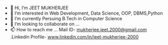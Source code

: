 - 👋 Hi, I’m JEET MUKHERJEE
- 👀 I’m interested in Web Development, Data Science, OOP, DBMS,Python
- 🌱 I’m currently Persuing B.Tech in Computer Science
- 💞️ I’m looking to collaborate on ...
- 📫 How to reach me ... Mail ID- mukherjee.jeet.2000@gmail.com .Linkedin Profile- www.linkedin.com/in/jeet-mukherjee-2000


<!---
jeetmukherjee-eng/jeetmukherjee-eng is a ✨ special ✨ repository because its `README.md` (this file) appears on your GitHub profile.
You can click the Preview link to take a look at your changes.
--->
